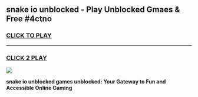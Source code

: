 
## snake io unblocked - Play Unblocked Gmaes & Free #4ctno
<h3>
<a href="https://news.freeplayer.one?title=snake_io_unblocked&ref=24F">CLICK TO PLAY</a></h3>
<hr>

<h3>
<a href="https://news.freeplayer.one?title=snake_io_unblocked&ref=24F">CLICK 2 PLAY</a>
  
</h3>

<a href="https://news.freeplayer.one?title=snake_io_unblocked&ref=24F/"><img src="https://clearcache.store/games.png"></a>


**snake io unblocked games unblocked: Your Gateway to Fun and Accessible Online Gaming**
